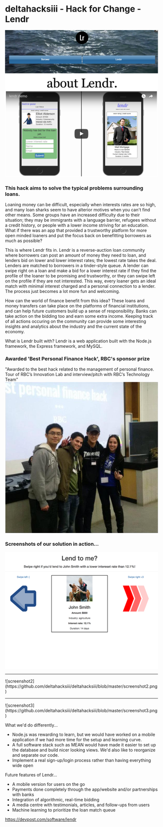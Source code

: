 # deltahacksiii - Hack for Change - Lendr

![landing page](https://github.com/deltahacksiii/deltahacksiii/blob/master/screenshot4.png)
[![lendr demo video](https://raw.githubusercontent.com/deltahacksiii/deltahacksiii/master/demo%20screenshot.png)](https://www.youtube.com/watch?v=ctyTFx7DQng)

### This hack aims to solve the typical problems surrounding loans.

Loaning money can be difficult, especially when interests rates are so high, and many loan sharks seem to have alterior motives when you can't find other means. Some groups have an increased difficulty due to their situation; they may be immigrants with a language barrier, refugees without a credit history, or people with a lower income striving for an education. What if there was an app that provided a trustworthy platform for more open minded loaners and put the focus back on benefitting borrowers as much as possible?

This is where Lendr fits in. Lendr is a reverse-auction loan community where borrowers can post an amount of money they need to loan, and lenders bid on lower and lower interest rates; the lowest rate takes the deal. Lenders are matched to borrowers in a tinder-style queue. A lender can swipe right on a loan and make a bid for a lower interest rate if they find the profile of the loaner to be promising and trustworthy, or they can swipe left on the profile if they are not interested. This way, every loaner gets an ideal match with minimal interest charged and a personal connection to a lender. The process just becomes a lot more fun and welcoming.

How can the world of finance benefit from this idea? These loans and money transfers can take place on the platforms of financial institutions, and can help future customers build up a sense of responsibility. Banks can take action on the bidding too and earn some extra income. Keeping track of all actions occuring on the community can provide some interesting insights and analytics about the industry and the current state of the economy.

What is Lendr built with? Lendr is a web application built with the Node.js framework, the Express framework, and MySQL.

### Awarded 'Best Personal Finance Hack', RBC's sponsor prize
"Awarded to the best hack related to the management of personal finance. Tour of RBC’s Innovation Lab and interview/pitch with RBC’s Technology Team"
![rbc photo](https://github.com/deltahacksiii/deltahacksiii/blob/master/rbc-photo.jpeg)

### Screenshots of our solution in action...

![screenshot1](https://github.com/deltahacksiii/deltahacksiii/blob/master/screenshot1.png)
<hr>
![screenshot2](https://github.com/deltahacksiii/deltahacksiii/blob/master/screenshot2.png)
<hr>
![screenshot3](https://github.com/deltahacksiii/deltahacksiii/blob/master/screenshot3.png)

What we'd do differently...
* Node.js was rewarding to learn, but we would have worked on a mobile application if we had more time for the setup and learning curve.
* A full software stack such as MEAN would have made it easier to set up the database and build nicer looking views. We'd also like to reorganize and separate our code.
* Implement a real sign-up/login process rather than having everything wide open

Future features of Lendr...
* A mobile version for users on the go
* Payments done completely through the app/website and/or partnerships with banks
* Integration of algorithmic, real-time bidding
* A media centre with testimonials, articles, and follow-ups from users
* Machine learning to prioritize the loan match queue

https://devpost.com/software/lendr
